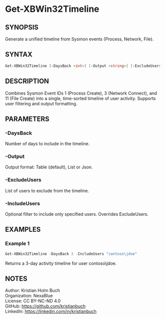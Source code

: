 # Get-XBWin32Timeline

## SYNOPSIS
Generate a unified timeline from Sysmon events (Process, Network, File).

## SYNTAX
```powershell
Get-XBWin32Timeline [-DaysBack <int>] [-Output <string>] [-ExcludeUsers <string[]>] [-IncludeUsers <string[]>]
```

## DESCRIPTION
Combines Sysmon Event IDs 1 (Process Create), 3 (Network Connect), and 11 (File Create) into a single, time-sorted timeline of user activity. Supports user filtering and output formatting.

## PARAMETERS

### -DaysBack
Number of days to include in the timeline.

### -Output
Output format: Table (default), List or Json.

### -ExcludeUsers
List of users to exclude from the timeline.

### -IncludeUsers
Optional filter to include only specified users. Overrides ExcludeUsers.

## EXAMPLES

### Example 1
```powershell
Get-XBWin32Timeline -DaysBack 3 -IncludeUsers "contoso\jdoe"
```
Returns a 3-day activity timeline for user contoso\jdoe.

## NOTES
Author: Kristian Holm Buch  
Organization: NexaBlue  
License: CC BY-NC-ND 4.0  
GitHub: https://github.com/kristianbuch  
LinkedIn: https://linkedin.com/in/kristianbuch